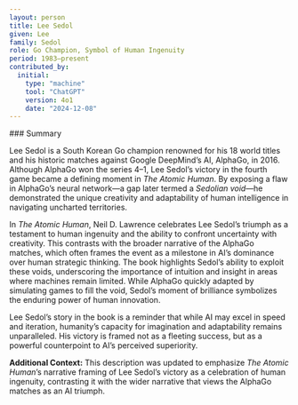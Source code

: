 ```yaml
---
layout: person
title: Lee Sedol
given: Lee
family: Sedol
role: Go Champion, Symbol of Human Ingenuity
period: 1983–present
contributed_by:
  initial:
    type: "machine"
    tool: "ChatGPT"
    version: 4o1
    date: "2024-12-08"
---
```


<div class="machine-commentary" markdown="1">
### Summary

Lee Sedol is a South Korean Go champion renowned for his 18 world titles and his historic matches against Google DeepMind’s AI, AlphaGo, in 2016. Although AlphaGo won the series 4–1, Lee Sedol’s victory in the fourth game became a defining moment in *The Atomic Human*. By exposing a flaw in AlphaGo’s neural network—a gap later termed a *Sedolian void*—he demonstrated the unique creativity and adaptability of human intelligence in navigating uncharted territories.

In *The Atomic Human*, Neil D. Lawrence celebrates Lee Sedol’s triumph as a testament to human ingenuity and the ability to confront uncertainty with creativity. This contrasts with the broader narrative of the AlphaGo matches, which often frames the event as a milestone in AI’s dominance over human strategic thinking. The book highlights Sedol’s ability to exploit these voids, underscoring the importance of intuition and insight in areas where machines remain limited. While AlphaGo quickly adapted by simulating games to fill the void, Sedol’s moment of brilliance symbolizes the enduring power of human innovation.

Lee Sedol’s story in the book is a reminder that while AI may excel in speed and iteration, humanity’s capacity for imagination and adaptability remains unparalleled. His victory is framed not as a fleeting success, but as a powerful counterpoint to AI’s perceived superiority.

**Additional Context:** This description was updated to emphasize *The Atomic Human*’s narrative framing of Lee Sedol’s victory as a celebration of human ingenuity, contrasting it with the wider narrative that views the AlphaGo matches as an AI triumph.
</div>
